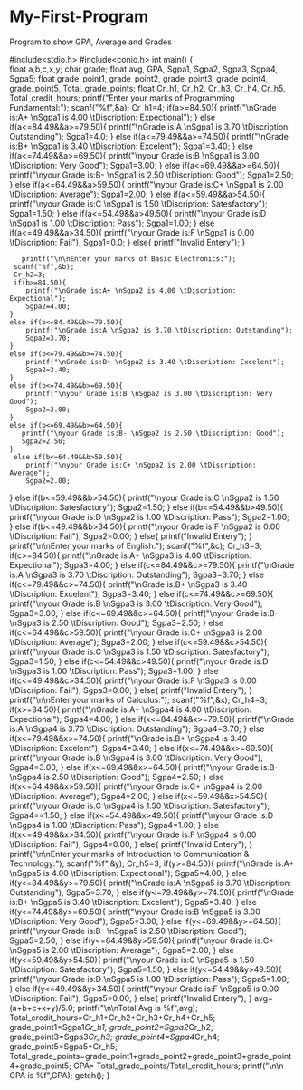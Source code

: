 # My-First-Program
Program to show GPA, Average and Grades

#include<stdio.h>
#include<conio.h>
int main()
{    
     float a,b,c,x,y;
     char grade;
     float avg, GPA, Sgpa1, Sgpa2, Sgpa3, Sgpa4, Sgpa5;
     float grade_point1, grade_point2, grade_point3, grade_point4, grade_point5, Total_grade_points;
	 float  Cr_h1, Cr_h2, Cr_h3, Cr_h4, Cr_h5, Total_credit_hours;
	 printf("Enter your marks of Programming Fundamental:");
     scanf("%f",&a);
     Cr_h1=4;
	 if(a>=84.50){
		printf("\nGrade is:A+ \nSgpa1 is 4.00 \tDiscription: Expectional");
    }
	else if(a<=84.49&&a>=79.50){
		printf("\nGrade is:A \nSgpa1 is 3.70 \tDiscription: Outstanding");
		Sgpa1=4.0;
	}
	else if(a<=79.49&&a>=74.50){
		printf("\nGrade is:B+ \nSgpa1 is 3.40 \tDiscription: Excelent");
		Sgpa1=3.40;
	}
	else if(a<=74.49&&a>=69.50){
		printf("\nyour Grade is:B \nSgpa1 is 3.00 \tDiscription: Very Good");
		Sgpa1=3.00;
    }
    else if(a<=69.49&&a>=64.50){
   	   printf("\nyour Grade is:B- \nSgpa1 is 2.50 \tDiscription: Good");
   	   Sgpa1=2.50;
    }
     else if(a<=64.49&&a>59.50){
     	printf("\nyour Grade is:C+ \nSgpa1 is 2.00 \tDiscription: Average");
     	Sgpa1=2.00;
   }
     else if(a<=59.49&&a>54.50){
     	printf("\nyour Grade is:C \nSgpa1 is 1.50 \tDiscription: Satesfactory");
     	Sgpa1=1.50;
     }
     else if(a<=54.49&&a>49.50){
     	printf("\nyour Grade is:D \nSgpa1 is 1.00 \tDiscription: Pass");
     	Sgpa1=1.00;
     }
      else if(a<=49.49&&a>34.50){
     	printf("\nyour Grade is:F \nSgpa1 is 0.00 \tDiscription: Fail");
     	Sgpa1=0.0;
     }
     else{
     	printf("Invalid Entery");
     }
     
	   printf("\n\nEnter your marks of Basic Electronics:");
     scanf("%f",&b);
     Cr_h2=3;
     if(b>=84.50){
		printf("\nGrade is:A+ \nSgpa2 is 4.00 \tDiscription: Expectional");
		Sgpa2=4.00;
    }
	else if(b<=84.49&&b>=79.50){
		printf("\nGrade is:A \nSgpa2 is 3.70 \tDiscription: Outstanding");
		Sgpa2=3.70;
	}
	else if(b<=79.49&&b>=74.50){
		printf("\nGrade is:B+ \nSgpa2 is 3.40 \tDiscription: Excelent");
		Sgpa2=3.40;
	}
	else if(b<=74.49&&b>=69.50){
		printf("\nyour Grade is:B \nSgpa2 is 3.00 \tDiscription: Very Good");
		Sgpa2=3.00;
    }
    else if(b<=69.49&&b>=64.50){
   	   printf("\nyour Grade is:B- \nSgpa2 is 2.50 \tDiscription: Good");
   	   Sgpa2=2.50;
    }
     else if(b<=64.49&&b>59.50){
     	printf("\nyour Grade is:C+ \nSgpa2 is 2.00 \tDiscription: Average");
     	Sgpa2=2.00;
   }
     else if(b<=59.49&&b>54.50){
     	printf("\nyour Grade is:C \nSgpa2 is 1.50 \tDiscription: Satesfactory");
     	Sgpa2=1.50;
     }
     else if(b<=54.49&&b>49.50){
     	printf("\nyour Grade is:D \nSgpa2 is 1.00 \tDiscription: Pass");
     	Sgpa2=1.00;
     }
      else if(b<=49.49&&b>34.50){
     	printf("\nyour Grade is:F \nSgpa2 is 0.00 \tDiscription: Fail");
     	Sgpa2=0.00;
     }
     else{
     	printf("Invalid Entery");
     }
      printf("\n\nEnter your marks of English:");
     scanf("%f",&c);
     Cr_h3=3;
     if(c>=84.50){
		printf("\nGrade is:A+ \nSgpa3 is 4.00 \tDiscription: Expectional");
		Sgpa3=4.00;
    }
	else if(c<=84.49&&c>=79.50){
		printf("\nGrade is:A \nSgpa3 is 3.70 \tDiscription: Outstanding");
		Sgpa3=3.70;
	}
	else if(c<=79.49&&c>=74.50){
		printf("\nGrade is:B+ \nSgpa3 is 3.40 \tDiscription: Excelent");
		Sgpa3=3.40;
	}
	else if(c<=74.49&&c>=69.50){
		printf("\nyour Grade is:B \nSgpa3 is 3.00 \tDiscription: Very Good");
		Sgpa3=3.00;
    }
    else if(c<=69.49&&c>=64.50){
   	   printf("\nyour Grade is:B- \nSgpa3 is 2.50 \tDiscription: Good");
   	   Sgpa3=2.50;
    }
     else if(c<=64.49&&c>59.50){
     	printf("\nyour Grade is:C+ \nSgpa3 is 2.00 \tDiscription: Average");
     	Sgpa3=2.00;
   }
     else if(c<=59.49&&c>54.50){
     	printf("\nyour Grade is:C \nSgpa3 is 1.50 \tDiscription: Satesfactory");
     	Sgpa3=1.50;
     }
     else if(c<=54.49&&c>49.50){
     	printf("\nyour Grade is:D \nSgpa3 is 1.00 \tDiscription: Pass");
     	Sgpa3=1.00;
     }
      else if(c<=49.49&&c>34.50){
     	printf("\nyour Grade is:F \nSgpa3 is 0.00 \tDiscription: Fail");
     	Sgpa3=0.00;
     }
     else{
     	printf("Invalid Entery");
     }
      printf("\n\nEnter your marks of Calculus:");
     scanf("%f",&x);
     Cr_h4=3;
     if(x>=84.50){
		printf("\nGrade is:A+ \nSgpa4 is 4.00 \tDiscription: Expectional");
		Sgpa4=4.00;
    }
	else if(x<=84.49&&x>=79.50){
		printf("\nGrade is:A \nSgpa4 is 3.70 \tDiscription: Outstanding");
		Sgpa4=3.70;
	}
	else if(x<=79.49&&x>=74.50){
		printf("\nGrade is:B+ \nSgpa4 is 3.40 \tDiscription: Excelent");
		Sgpa4=3.40;
	}
	else if(x<=74.49&&x>=69.50){
		printf("\nyour Grade is:B \nSgpa4 is 3.00 \tDiscription: Very Good");
		Sgpa4=3.00;
    }
    else if(x<=69.49&&x>=64.50){
   	   printf("\nyour Grade is:B- \nSgpa4 is 2.50 \tDiscription: Good");
   	   Sgpa4=2.50;
    }
     else if(x<=64.49&&x>59.50){
     	printf("\nyour Grade is:C+ \nSgpa4 is 2.00 \tDiscription: Average");
     	Sgpa4=2.00;
   }
     else if(x<=59.49&&x>54.50){
     	printf("\nyour Grade is:C \nSgpa4 is 1.50 \tDiscription: Satesfactory");
     	Sgpa4==1.50;
     }
     else if(x<=54.49&&x>49.50){
     	printf("\nyour Grade is:D \nSgpa4 is 1.00 \tDiscription: Pass");
     	Sgpa4=1.00;
     }
      else if(x<=49.49&&x>34.50){
     	printf("\nyour Grade is:F \nSgpa4 is 0.00 \tDiscription: Fail");
     	Sgpa4=0.00;
     }
     else{
     	printf("Invalid Entery");
     }
      printf("\n\nEnter your marks of Introduction to Communication & Technology:");
     scanf("%f",&y);
     Cr_h5=3;
     if(y>=84.50){
		printf("\nGrade is:A+ \nSgpa5 is 4.00 \tDiscription: Expectional");
		Sgpa5=4.00;
    }
	else if(y<=84.49&&y>=79.50){
		printf("\nGrade is:A \nSgpa5 is 3.70 \tDiscription: Outstanding");
		Sgpa5=3.70;
	}
	else if(y<=79.49&&y>=74.50){
		printf("\nGrade is:B+ \nSgpa5 is 3.40 \tDiscription: Excelent");
		Sgpa5=3.40;
	}
	else if(y<=74.49&&y>=69.50){
		printf("\nyour Grade is:B \nSgpa5 is 3.00 \tDiscription: Very Good");
		Sgpa5=3.00;
    }
    else if(y<=69.49&&y>=64.50){
   	   printf("\nyour Grade is:B- \nSgpa5 is 2.50 \tDiscription: Good");
   	   Sgpa5=2.50;
    }
     else if(y<=64.49&&y>59.50){
     	printf("\nyour Grade is:C+ \nSgpa5 is 2.00 \tDiscription: Average");
     	Sgpa5=2.00;
   }
     else if(y<=59.49&&y>54.50){
     	printf("\nyour Grade is:C \nSgpa5 is 1.50 \tDiscription: Satesfactory");
     	Sgpa5=1.50;
     }
     else if(y<=54.49&&y>49.50){
     	printf("\nyour Grade is:D \nSgpa5 is 1.00 \tDiscription: Pass");
     	Sgpa5=1.00;
     }
      else if(y<=49.49&&y>34.50){
     	printf("\nyour Grade is:F \nSgpa5 is 0.00 \tDiscription: Fail");
     	Sgpa5=0.00;
     }
     else{
     	printf("Invalid Entery");
     }
     avg=(a+b+c+x+y)/5.0;
     printf("\n\nTotal Avg is %f",avg);
     Total_credit_hours=Cr_h1+Cr_h2+Cr_h3+Cr_h4+Cr_h5;
     grade_point1=Sgpa1*Cr_h1;
     grade_point2=Sgpa2*Cr_h2;
     grade_point3=Sgpa3*Cr_h3;
     grade_point4=Sgpa4*Cr_h4;
     grade_point5=Sgpa5*Cr_h5;
     Total_grade_points=grade_point1+grade_point2+grade_point3+grade_point4+grade_point5;
     GPA= Total_grade_points/Total_credit_hours;
     printf("\n\n GPA is %f",GPA);
     getch();
}
